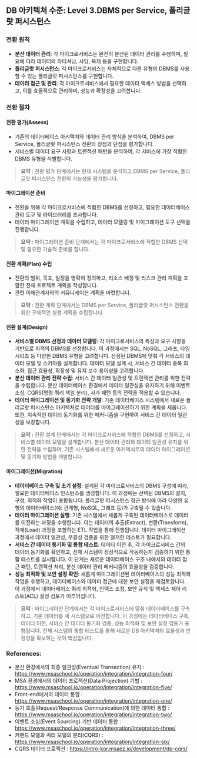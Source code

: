 ## DB 아키텍처 수준: Level 3.DBMS per Service, 폴리글랏 퍼시스턴스

### 전환 원칙
- **분산 데이터 관리**: 각 마이크로서비스는 완전히 분산된 데이터 관리를 수행하며, 필요에 따라 데이터의 파티셔닝, 샤딩, 복제 등을 구현합니다.
- **폴리글랏 퍼시스턴스**: 각 마이크로서비스는 자체적으로 다른 유형의 DBMS를 사용할 수 있는 폴리글랏 퍼시스턴스를 구현합니다.
- **데이터 접근 및 관리**: 각 마이크로서비스에서 필요한 데이터 액세스 방법을 선택하고, 이를 효율적으로 관리하며, 성능과 확장성을 고려합니다.

### 전환 절차
#### 전환 평가(Assess)
- 기존의 데이터베이스 아키텍처와 데이터 관리 방식을 분석하여, DBMS per Service, 폴리글랏 퍼시스턴스 전환의 장점과 단점을 평가합니다.
- 서비스별 데이터 요구 사항과 트랜잭션 패턴을 분석하여, 각 서비스에 가장 적합한 DBMS 유형을 식별합니다.

> **요약 :** 전환 평가 단계에서는 현재 시스템을 분석하고 DBMS per Service, 폴리글랏 퍼시스턴스 전환의 가능성을 평가합니다.

#### 마이그레이션 준비
- 전환을 위해 각 마이크로서비스에 적합한 DBMS를 선정하고, 필요한 데이터베이스 관리 도구 및 라이브러리를 조사합니다.
- 데이터 마이그레이션 계획을 수립하고, 데이터 모델링 및 마이그레이션 도구 선택을 진행합니다.

> **요약 :** 마이그레이션 준비 단계에서는 각 마이크로서비스에 적합한 DBMS 선택 및 필요한 기술적 준비를 합니다.

#### 전환 계획(Plan) 수립
- 전환의 범위, 목표, 일정을 명확히 정의하고, 리소스 배정 및 리스크 관리 계획을 포함한 전체 프로젝트 계획을 작성합니다.
- 관련 이해관계자와의 커뮤니케이션 계획을 마련합니다.

> **요약 :** 전환 계획 단계에서는 DBMS per Service, 폴리글랏 퍼시스턴스 전환을 위한 구체적인 실행 계획을 수립합니다.

#### 전환 설계(Design)
- **서비스별 DBMS 선정과 데이터 모델링**: 각 마이크로서비스의 특성과 요구 사항을 기반으로 최적의 DBMS를 선정합니다. 이 과정에서는 SQL, NoSQL, 그래프, 타임시리즈 등 다양한 DBMS 유형을 고려합니다. 선정된 DBMS에 맞춰 각 서비스의 데이터 모델 및 스키마를 설계합니다. 데이터 모델 설계 시, 서비스 간 데이터 중복 최소화, 접근 효율성, 확장성 및 유지 보수 용이성을 고려합니다.
- **분산 데이터 관리 전략 수립**: 서비스 간 데이터 일관성 및 트랜잭션 관리를 위한 전략을 수립합니다. 분산 데이터베이스 환경에서 데이터 일관성을 유지하기 위해 이벤트 소싱, CQRS(명령 쿼리 책임 분리), 사가 패턴 등의 전략을 적용할 수 있습니다.
- **데이터 마이그레이션 및 동기화 전략 개발**: 기존 데이터베이스 시스템에서 새로운 폴리글랏 퍼시스턴스 아키텍처로 데이터를 마이그레이션하기 위한 계획을 세웁니다. 또한, 지속적인 데이터 동기화를 위한 메커니즘을 구현하여 서비스 간 데이터 일관성을 보장합니다.

> **요약 :** 전환 설계 단계에서는 각 마이크로서비스에 적합한 DBMS를 선정하고, 서비스별 데이터 모델을 설계합니다. 분산 데이터 관리와 데이터 일관성 유지를 위한 전략을 수립하며, 기존 시스템에서 새로운 아키텍처로의 데이터 마이그레이션 및 동기화 방법을 개발합니다.

#### 마이그레이션(Migration)
- **데이터베이스 구축 및 초기 설정**: 설계된 각 마이크로서비스의 DBMS 구성에 따라, 필요한 데이터베이스 인스턴스를 생성합니다. 이 과정에는 선택된 DBMS의 설치, 구성, 최적화 작업이 포함됩니다. 폴리글랏 퍼시스턴스 접근 방식에 따라 다양한 유형의 데이터베이스(예: 관계형, NoSQL, 그래프 등)가 구축될 수 있습니다.
- **데이터 마이그레이션 실행**: 기존 시스템에서 새롭게 구축된 데이터베이스로 데이터를 이전하는 과정을 수행합니다. 이는 데이터의 추출(Extract), 변환(Transform), 적재(Load) 과정을 포함하는 ETL 작업을 통해 진행됩니다. 데이터 마이그레이션 과정에서 데이터 일관성, 무결성 검증을 위한 철저한 테스트가 필요합니다.
- **서비스 간 데이터 동기화 및 통합 테스트**: 데이터 이전 후, 각 마이크로서비스 간의 데이터 동기화를 확인하고, 전체 시스템이 정상적으로 작동하는지 검증하기 위한 통합 테스트를 실시합니다. 이 단계는 새로운 데이터베이스 구조 내에서의 데이터 접근 패턴, 트랜잭션 처리, 분산 데이터 관리 메커니즘의 효율성을 검증합니다.
- **성능 최적화 및 보안 설정 확인**: 새롭게 마이그레이션된 데이터베이스의 성능 최적화 작업을 수행하고, 데이터베이스와 데이터 접근에 대한 보안 설정을 재검토합니다. 이 과정에서 데이터베이스 쿼리 최적화, 인덱스 조정, 보안 규칙 및 액세스 제어 리스트(ACL) 설정 검토가 이루어집니다.

> **요약 :** 마이그레이션 단계에서는 각 마이크로서비스에 맞춰 데이터베이스를 구축하고, 기존 데이터를 새 시스템으로 이전합니다. 이 과정에는 데이터베이스 구축, 데이터 이전, 서비스 간 데이터 동기화 검증, 성능 최적화 및 보안 설정 검토가 포함됩니다. 전체 시스템의 통합 테스트를 통해 새로운 DB 아키텍처의 효율성과 안정성을 확보하는 것이 핵심입니다.

### References:
- 분산 환경에서의 최종 일관성(Eventual Transaction) 유지 : <a href="https://www.msaschool.io/operation/integration/integration-four/" target="_blank">https://www.msaschool.io/operation/integration/integration-four/</a>
- MSA 환경에서의 데이터 프로젝션(Data Projection) 기법 : <a href="https://www.msaschool.io/operation/integration/integration-five/" target="_blank">https://www.msaschool.io/operation/integration/integration-five/</a>
- Front-end에서의 데이터 통합 : <a href="https://www.msaschool.io/operation/integration/integration-one/" target="_blank">https://www.msaschool.io/operation/integration/integration-one/</a>
- 동기 호출(Request/Response Communication)에 의한 데이터 통합 : <a href="https://www.msaschool.io/operation/integration/integration-two/" target="_blank">https://www.msaschool.io/operation/integration/integration-two/</a>
- 이벤트 소싱(Event Sourcing) 기반 데이터 통합 : <a href="https://www.msaschool.io/operation/integration/integration-three/" target="_blank">https://www.msaschool.io/operation/integration/integration-three/</a>
- 커맨드 모델과 쿼리 모델의 분리(CQRS) : <a href="https://www.msaschool.io/operation/integration/integration-six/" target="_blank">https://www.msaschool.io/operation/integration/integration-six/</a>
- CQRS 데이터 프로젝션 : <a href="https://intro-kor.msaez.io/development/dp-cqrs/" target="_blank">https://intro-kor.msaez.io/development/dp-cqrs/</a>
